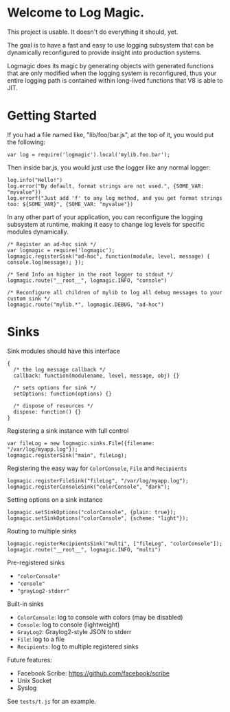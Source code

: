 Welcome to Log Magic.
====================

This project is usable. It doesn't do everything it should, yet.

The goal is to have a fast and easy to use logging subsystem that can be dynamically
reconfigured to provide insight into production systems.

Logmagic does its magic by generating objects with generated functions that are only modified
when the logging system is reconfigured,  thus your entire logging path is contained within
long-lived functions that V8 is able to JIT.


Getting Started
====================

If you had a file named like, "lib/foo/bar.js", at the top of it, you would put the following:

    var log = require('logmagic').local('mylib.foo.bar');

Then inside bar.js, you would just use the logger like any normal logger:

    log.info("Hello!")
    log.error("By default, format strings are not used.", {SOME_VAR: "myvalue"})
    log.errorf("Just add 'f' to any log method, and you get format strings too: ${SOME_VAR}", {SOME_VAR: "myvalue"})

In any other part of your application, you can reconfigure the logging subsystem at runtime,
making it easy to change log levels for specific modules dynamically.

    /* Register an ad-hoc sink */
    var logmagic = require('logmagic');
    logmagic.registerSink("ad-hoc", function(module, level, message) { console.log(message); });

    /* Send Info an higher in the root logger to stdout */
    logmagic.route("__root__", logmagic.INFO, "console")

    /* Reconfigure all children of mylib to log all debug messages to your custom sink */
    logmagic.route("mylib.*", logmagic.DEBUG, "ad-hoc")


Sinks
===============

Sink modules should have this interface

    {
      /* the log message callback */
      callback: function(modulename, level, message, obj) {}

      /* sets options for sink */
      setOptions: function(options) {}

      /* dispose of resources */
      dispose: function() {}
    }

Registering a sink instance with full control

    var fileLog = new logmagic.sinks.File({filename: "/var/log/myapp.log"});
    logmagic.registerSink("main", fileLog);


Registering the easy way for `ColorConsole`, `File` and  `Recipients`

    logmagic.registerFileSink("fileLog", "/var/log/myapp.log");
    logmagic.registerConsoleSink("colorConsole", "dark");


Setting options on a sink instance

    logmagic.setSinkOptions("colorConsole", {plain: true});
    logmagic.setSinkOptions("colorConsole", {scheme: "light"});

Routing to multiple sinks

    logmagic.registerRecipientsSink("multi", ["fileLog", "colorConsole"]);
    logmagic.route("__root__", logmagic.INFO, "multi")

Pre-registered sinks

* `"colorConsole"`
* `"console"`
* `"grayLog2-stderr"`

Built-in sinks

* `ColorConsole`: log to console with colors (may be disabled)
* `Console`: log to console (lightweight)
* `GrayLog2`: Graylog2-style JSON to stderr
* `File`: log to a file
* `Recipients`: log to multiple registered sinks

Future features:

* Facebook Scribe: https://github.com/facebook/scribe
* Unix Socket
* Syslog


See `tests/t.js` for an example.
